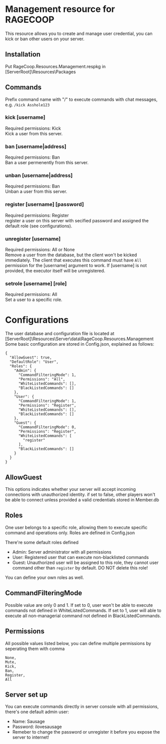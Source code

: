 # Management resource for RAGECOOP

This resource allows you to create and manage user credential, you can kick or ban other users on your server.

## Installation
Put RageCoop.Resources.Management.respkg in [ServerRoot]\Resources\Packages

## Commands

Prefix command name with "/" to execute commands with chat messages, e.g. `/kick Asshole123`

### kick [username]
Required permissions: Kick <br/>
Kick a user from this server.

### ban [username|address]
Required permissions: Ban <br/>
Ban a user permenently from this server.

### unban [username|address]
Required permissions: Ban <br/>
Unban a user from this server.

### register [username] [password]
Required permissions: Register <br/>
register a user on this server with secified password and assigned the default role (see configurations).

### unregister [username]
Required permissions: All or None <br/>
Remove a user from the database, but the client won't be kicked immediately.
The client that executes this command must have `All` permission for the [username] argument to work. 
If [username] is not provided, the executor itself will be unregistered.

### setrole [username] [role]
Required permissions: All <br/>
Set a user to a specific role.

# Configurations
The user database and configuration file is located at [ServerRoot]\Resources\Server\data\RageCoop.Resources.Management
Some basic configuration are stored in Config.json, explained as follows:
```
{
  "AllowGuest": true,
  "DefaultRole": "User",
  "Roles": {
    "Admin": {
      "CommandFilteringMode": 1,
      "Permissions": "All",
      "WhiteListedCommands": [],
      "BlackListedCommands": []
    },
    "User": {
      "CommandFilteringMode": 1,
      "Permissions": "Register",
      "WhiteListedCommands": [],
      "BlackListedCommands": []
    },
    "Guest": {
      "CommandFilteringMode": 0,
      "Permissions": "Register",
      "WhiteListedCommands": [
        "register"
      ],
      "BlackListedCommands": []
    }
  }
}
```

## AllowGuest
This options indicates whether your server will accept incoming connections with unauthorized identity. if set to false, other players won't be able to connect unless provided a valid credentials stored in Member.db


## Roles
One user belongs to a specific role, allowing them to execute specific command and operations only.
Roles are defined in Config.json


There're some default roles defined
- Admin: Server administrator with all permissions
- User: Registered user that can execute non-blacklisted commands
- Guest: Unauthorized user will be assigned to this role, they cannot user command other than `register` by default. DO NOT delete this role!

You can define your own roles as well.

## CommandFilteringMode
Possible value are only 0 and 1.
If set to 0, user won't be able to execute commands not defined in WhiteListedCommands.
If set to 1, user will able to execute all non-managerial command not defined in BlackListedCommands.
## Permissions
All possible values listed below, you can define multiple permissions by seperating them with comma
```
None,
Mute,
Kick,
Ban,
Register,
All
```

## Server set up
You can execute commands directly in server console with all permissions, there's one default admin user:<br/>
- Name: Sausage
- Password: ilovesausage
- Remeber to change the password or unregister it before you expose the server to internet!

